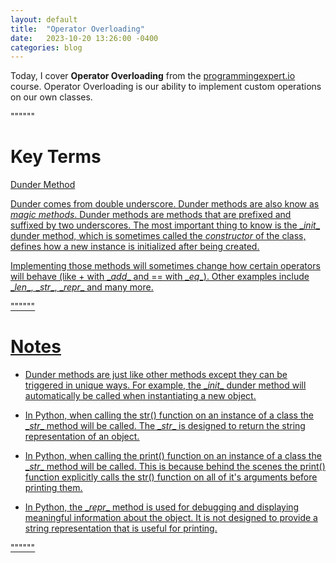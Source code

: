 ```yaml
---
layout: default
title:  "Operator Overloading"
date:   2023-10-20 13:26:00 -0400
categories: blog
---
```


Today, I cover __Operator Overloading__ from the [programmingexpert.io][course-site] course. Operator Overloading is our ability to implement custom operations on our own classes.

""""""

# Key Terms

<u>Dunder Method<u>

Dunder comes from double underscore. Dunder methods are also know as _magic methods_. Dunder methods are methods that are prefixed and suffixed by two underscores. The most important thing to know is the \__init__ dunder method, which is sometimes called the _constructor_ of the class, defines how a new instance is initialized after being created.

Implementing those methods will sometimes change how certain operators will behave (like + with \__add__ and == with \__eq__). Other examples include \__len__, \__str__, \__repr__ and many more.

""""""

# Notes

- Dunder methods are just like other methods except they can be triggered in unique ways. For example, the \__init__ dunder method will automatically be called when instantiating a new object.

- In Python, when calling the str() function on an instance of a class the \__str__ method will be called. The \__str__ is designed to return the string representation of an object.

- In Python, when calling the print() function on an instance of a class the \__str__ method will be called. This is because behind the scenes the print() function explicitly calls the str() function on all of it's arguments before printing them.

- In Python, the \__repr__ method is used for debugging and displaying meaningful information about the object. It is not designed to provide a string representation that is useful for printing.

""""""

[course-site]: https://www.programmingexpert.io/index